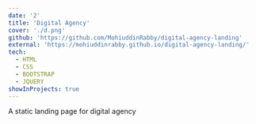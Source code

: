 ```yaml
---
date: '2'
title: 'Digital Agency'
cover: './d.png'
github: 'https://github.com/MohiuddinRabby/digital-agency-landing'
external: 'https://mohiuddinrabby.github.io/digital-agency-landing/'
tech:
  - HTML
  - CSS
  - BOOTSTRAP
  - JQUERY
showInProjects: true
---
```


A static landing page for digital agency
